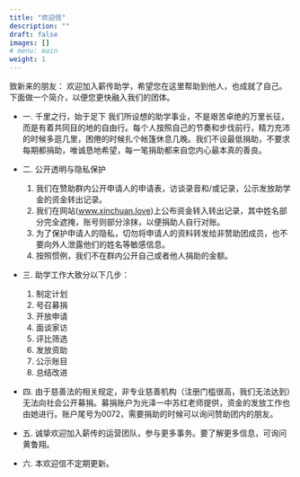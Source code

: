 ```yaml
---
title: "欢迎信"
description: ""
draft: false
images: []
# menu: main
weight: 1
---
```


致新来的朋友：
欢迎加入薪传助学，希望您在这里帮助到他人，也成就了自己。下面做一个简介，以便您更快融入我们的团体。

* 一. 千里之行，始于足下 
我们所设想的助学事业，不是艰苦卓绝的万里长征，而是有着共同目的地的自由行。每个人按照自己的节奏和步伐前行，精力充沛的时候多逛几里，困倦的时候扎个帐篷休息几晚。我们不设最低捐助，不要求每期都捐助，唯诚恳地希望，每一笔捐助都来自您内心最本真的善良。

* 二. 公开透明与隐私保护
    1. 我们在赞助群内公开申请人的申请表，访谈录音和/或记录，公示发放助学金的资金转出记录。
    2. 我们在网站(www.xinchuan.love)上公布资金转入转出记录，其中姓名部分完全遮掩，账号则部分涂抹，以便捐助人自行对账。
    3. 为了保护申请人的隐私，切勿将申请人的资料转发给非赞助团成员，也不要向外人泄露他们的姓名等敏感信息。
    4. 按照惯例，我们不在群内公开自己或者他人捐助的金额。

* 三. 助学工作大致分以下几步：
    1. 制定计划
    2. 号召募捐
    3. 开放申请
    4. 面谈家访
    5. 评比筛选
    6. 发放资助
    7. 公示账目
    8. 总结改进

* 四. 由于慈善法的相关规定，非专业慈善机构（注册门槛很高，我们无法达到）无法向社会公开募捐。募捐账户为光泽一中苏红老师提供，资金的发放工作也由她进行。账户尾号为0072，需要捐助的时候可以询问赞助团内的朋友。

* 五. 诚挚欢迎加入薪传的运营团队，参与更多事务。要了解更多信息，可询问黄鲁翔。

* 六. 本欢迎信不定期更新。